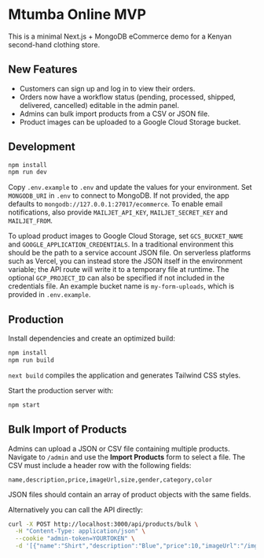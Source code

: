 # Mtumba Online MVP

This is a minimal Next.js + MongoDB eCommerce demo for a Kenyan second-hand clothing store.

## New Features

- Customers can sign up and log in to view their orders.
- Orders now have a workflow status (pending, processed, shipped, delivered, cancelled) editable in the admin panel.
- Admins can bulk import products from a CSV or JSON file.
- Product images can be uploaded to a Google Cloud Storage bucket.

## Development

```bash
npm install
npm run dev
```

Copy `.env.example` to `.env` and update the values for your environment. Set
`MONGODB_URI` in `.env` to connect to MongoDB. If not provided, the app
defaults to `mongodb://127.0.0.1:27017/ecommerce`. To enable email
notifications, also provide `MAILJET_API_KEY`, `MAILJET_SECRET_KEY` and
`MAILJET_FROM`.

To upload product images to Google Cloud Storage, set `GCS_BUCKET_NAME` and
`GOOGLE_APPLICATION_CREDENTIALS`. In a traditional environment this should be
the path to a service account JSON file. On serverless platforms such as
Vercel, you can instead store the JSON itself in the environment variable; the
API route will write it to a temporary file at runtime. The optional
`GCP_PROJECT_ID` can also be specified if not included in the credentials file.
An example bucket name is `my-form-uploads`, which is provided in `.env.example`.

## Production

Install dependencies and create an optimized build:

```bash
npm install
npm run build
```

`next build` compiles the application and generates Tailwind CSS styles.

Start the production server with:

```bash
npm start
```

## Bulk Import of Products

Admins can upload a JSON or CSV file containing multiple products.
Navigate to `/admin` and use the **Import Products** form to select a file.
The CSV must include a header row with the following fields:

```
name,description,price,imageUrl,size,gender,category,color
```

JSON files should contain an array of product objects with the same fields.

Alternatively you can call the API directly:

```bash
curl -X POST http://localhost:3000/api/products/bulk \
  -H "Content-Type: application/json" \
  --cookie "admin-token=YOURTOKEN" \
  -d '[{"name":"Shirt","description":"Blue","price":10,"imageUrl":"/img.jpg","size":"M","gender":"M","category":"tops","color":"blue"}]'
```
